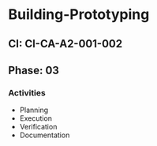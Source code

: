 # Building-Prototyping

## CI: CI-CA-A2-001-002
## Phase: 03

### Activities
- Planning
- Execution
- Verification
- Documentation
